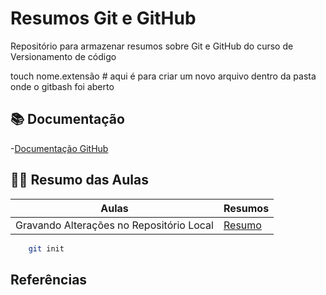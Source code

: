 # Resumos Git e GitHub

Repositório para armazenar resumos sobre Git e GitHub do curso de Versionamento de código

touch nome.extensão  # aqui é para criar um novo arquivo dentro da pasta onde o gitbash foi aberto

## 📚 Documentação
-[Documentação GitHub](https://docs.github.com/pt/get-started/writing-on-github)

## 👩‍💻 Resumo das Aulas
| Aulas | Resumos |
| ----- | ------- |
|Gravando Alterações no Repositório Local | [Resumo](Resumos/Aula01.md)

``` bash 
    git init
```

## Referências

